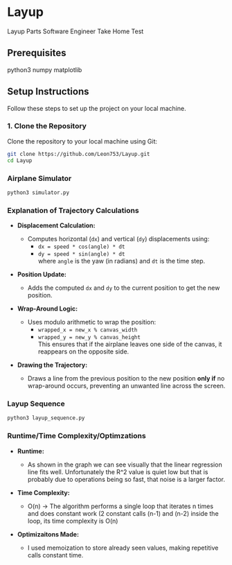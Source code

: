 # Layup

Layup Parts Software Engineer Take Home Test

## Prerequisites
python3
numpy
matplotlib

## Setup Instructions

Follow these steps to set up the project on your local machine.

### 1. Clone the Repository

Clone the repository to your local machine using Git:

```bash
git clone https://github.com/Leon753/Layup.git
cd Layup
```

### Airplane Simulator
```bash
python3 simulator.py
```
### Explanation of Trajectory Calculations

- **Displacement Calculation:**  
  - Computes horizontal (`dx`) and vertical (`dy`) displacements using:
    - `dx = speed * cos(angle) * dt`
    - `dy = speed * sin(angle) * dt`  
  where `angle` is the yaw (in radians) and `dt` is the time step.

- **Position Update:**  
  - Adds the computed `dx` and `dy` to the current position to get the new position.

- **Wrap-Around Logic:**  
  - Uses modulo arithmetic to wrap the position:
    - `wrapped_x = new_x % canvas_width`
    - `wrapped_y = new_y % canvas_height`  
  This ensures that if the airplane leaves one side of the canvas, it reappears on the opposite side.

- **Drawing the Trajectory:**  
  - Draws a line from the previous position to the new position **only if** no wrap-around occurs, preventing an unwanted line across the screen.

### Layup Sequence
```bash
python3 layup_sequence.py
```

### Runtime/Time Complexity/Optimzations

- **Runtime:**  
  - As shown in the graph we can see visually that the linear regression line fits
    well. Unfortunately the R^2 value is quiet low but that is probably due to
    operations being so fast, that noise is a larger factor.

- **Time Complexity:**  
  - O(n) -> The algorithm performs a single loop that iterates n times 
    and does constant work (2 constant calls (n-1) and (n-2) inside the loop, 
    its time complexity is O(n)

- **Optimizaitons Made:**  
  - I used memoization to store already seen values, making repetitive
    calls constant time.